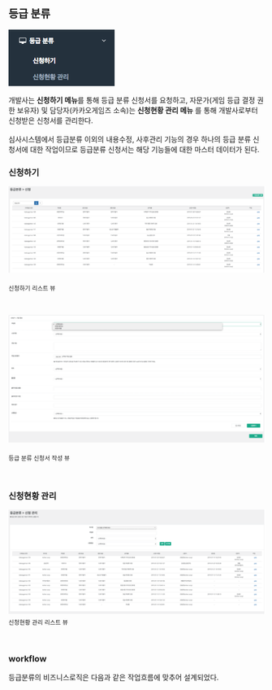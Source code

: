 ## 등급 분류



![](https://raw.githubusercontent.com/tjdcks12/AuditSystem/master/images/registration1.png)



개발사는 **신청하기 메뉴**를 통해 등급 분류 신청서를 요청하고, 자문가(게임 등급 결정 권한 보유자) 및 담당자(카카오게임즈 소속)는 **신청현황 관리 메뉴** 를 통해 개발사로부터 신청받은 신청서를 관리한다. <br><br>
심사시스템에서 등급분류 이외의 내용수정, 사후관리 기능의 경우 하나의 등급 분류 신청서에 대한 작업이므로 등급분류 신청서는 해당 기능들에 대한 마스터 데이터가 된다.





### 신청하기

![](https://raw.githubusercontent.com/tjdcks12/AuditSystem/master/images/registration2.png)

<sub>신청하기 리스트 뷰</sub>



<br>



![](https://raw.githubusercontent.com/tjdcks12/AuditSystem/master/images/registration3.png)

<sub>등급 분류 신청서 작성 뷰</sub>



<br>

### 신청현황 관리

![](https://raw.githubusercontent.com/tjdcks12/AuditSystem/master/images/registration4.png)
<sub>신청현황 관리 리스트 뷰</sub>

<br>





### workflow

등급분류의 비즈니스로직은 다음과 같은 작업흐름에 맞추어 설계되었다.